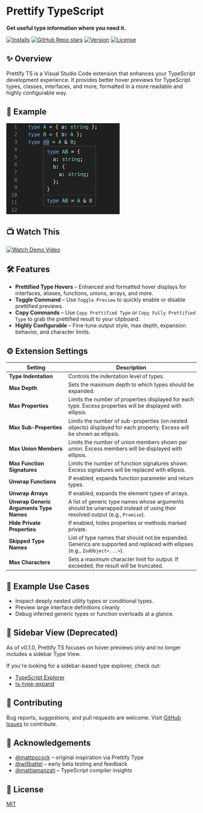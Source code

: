 # Prettify TypeScript

**Get useful type information where you need it.**

[![Installs](https://img.shields.io/vscode-marketplace/i/MylesMurphy.prettify-ts)](https://marketplace.visualstudio.com/items?itemName=MylesMurphy.prettify-ts)
[![GitHub Repo stars](https://img.shields.io/github/stars/mylesmmurphy/prettify-ts?style=social)](https://github.com/mylesmmurphy/prettify-ts)
[![Version](https://img.shields.io/vscode-marketplace/v/MylesMurphy.prettify-ts)](https://marketplace.visualstudio.com/items?itemName=MylesMurphy.prettify-ts)
[![License](https://img.shields.io/github/license/mylesmmurphy/prettify-ts)](https://github.com/mylesmmurphy/prettify-ts/blob/main/LICENSE)

## ✨ Overview

Prettify TS is a Visual Studio Code extension that enhances your TypeScript development experience. It provides better hover previews for TypeScript types, classes, interfaces, and more, formatted in a more readable and highly configurable way.

## 📸 Example

<img src="./assets/example.png" width="300" alt="Example Screenshot" />

## 📺 Watch This

<a href="https://www.youtube.com/shorts/9GRzNXKVa2o" target="_blank">
  <img src="https://raw.githubusercontent.com/mylesmmurphy/prettify-ts/refs/heads/test/init/assets/demo-preview.png" alt="Watch Demo Video" width="500" />
</a>

## 🛠 Features

* **Prettified Type Hovers** – Enhanced and formatted hover displays for interfaces, aliases, functions, unions, arrays, and more.
* **Toggle Command** – Use `Toggle Preview` to quickly enable or disable prettified previews.
* **Copy Commands** – Use `Copy Prettified Type` or `Copy Fully Prettified Type` to grab the prettified result to your clipboard.
* **Highly Configurable** – Fine-tune output style, max depth, expansion behavior, and character limits.

## ⚙️ Extension Settings

| Setting                                 | Description                                                                                                                 |
| --------------------------------------- | --------------------------------------------------------------------------------------------------------------------------- |
| **Type Indentation**                    | Controls the indentation level of types.                                                                                    |
| **Max Depth**                           | Sets the maximum depth to which types should be expanded.                                                                   |
| **Max Properties**                      | Limits the number of properties displayed for each type. Excess properties will be displayed with ellipsis.                 |
| **Max Sub-Properties**                  | Limits the number of sub-properties (on nested objects) displayed for each property. Excess will be shown as ellipsis.      |
| **Max Union Members**                   | Limits the number of union members shown per union. Excess members will be displayed with ellipsis.                         |
| **Max Function Signatures**             | Limits the number of function signatures shown. Excess signatures will be replaced with ellipsis.                           |
| **Unwrap Functions**                    | If enabled, expands function parameter and return types.                                                                    |
| **Unwrap Arrays**                       | If enabled, expands the element types of arrays.                                                                            |
| **Unwrap Generic Arguments Type Names** | A list of generic type names whose arguments should be unwrapped instead of using their resolved output (e.g., `Promise`).  |
| **Hide Private Properties**             | If enabled, hides properties or methods marked private.                                                                     |
| **Skipped Type Names**                  | List of type names that should not be expanded. Generics are supported and replaced with ellipses (e.g., `ZodObject<...>`). |
| **Max Characters**                      | Sets a maximum character limit for output. If exceeded, the result will be truncated.                                       |

## 🧪 Example Use Cases

* Inspect deeply nested utility types or conditional types.
* Preview large interface definitions cleanly.
* Debug inferred generic types or function overloads at a glance.

## 🚫 Sidebar View (Deprecated)

As of v0.1.0, Prettify TS focuses on hover previews only and no longer includes a sidebar Type View.

If you're looking for a sidebar-based type explorer, check out:

* [TypeScript Explorer](https://marketplace.visualstudio.com/items?itemName=mxsdev.typescript-explorer)
* [ts-type-expand](https://marketplace.visualstudio.com/items?itemName=kimuson.ts-type-expand)

## 🤝 Contributing

Bug reports, suggestions, and pull requests are welcome. Visit [GitHub Issues](https://github.com/mylesmmurphy/prettify-ts/issues) to contribute.

## 🙏 Acknowledgements

* [@mattpocock](https://github.com/mattpocock) – original inspiration via Prettify Type
* [@willbattel](https://github.com/willbattel) – early beta testing and feedback
* [@mattiamanzati](https://github.com/mattiamanzati) – TypeScript compiler insights

## 📝 License

[MIT](https://github.com/mylesmmurphy/prettify-ts/blob/main/LICENSE)
